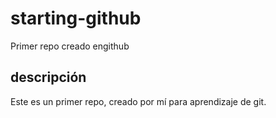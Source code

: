 # starting-github
Primer repo creado engithub

## descripción
Este es un primer repo, creado por mí para aprendizaje de git.
